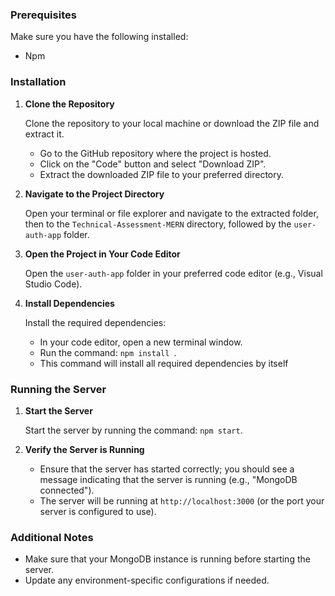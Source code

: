 ### Prerequisites

Make sure you have the following installed:
- Npm

### Installation

1. **Clone the Repository**

   Clone the repository to your local machine or download the ZIP file and extract it.

   - Go to the GitHub repository where the project is hosted.
   - Click on the "Code" button and select "Download ZIP".
   - Extract the downloaded ZIP file to your preferred directory.

2. **Navigate to the Project Directory**

   Open your terminal or file explorer and navigate to the extracted folder, then to the `Technical-Assessment-MERN` directory, followed by the `user-auth-app` folder.

3. **Open the Project in Your Code Editor**

   Open the `user-auth-app` folder in your preferred code editor (e.g., Visual Studio Code).

4. **Install Dependencies**

   Install the required dependencies:

   - In your code editor, open a new terminal window.
   - Run the command: `npm install `.
   - This command will install all required dependencies by itself

### Running the Server

1. **Start the Server**

   Start the server by running the command: `npm start`.

2. **Verify the Server is Running**

   - Ensure that the server has started correctly; you should see a message indicating that the server is running (e.g., "MongoDB connected").
   - The server will be running at `http://localhost:3000` (or the port your server is configured to use).

### Additional Notes

- Make sure that your MongoDB instance is running before starting the server.
- Update any environment-specific configurations if needed.

